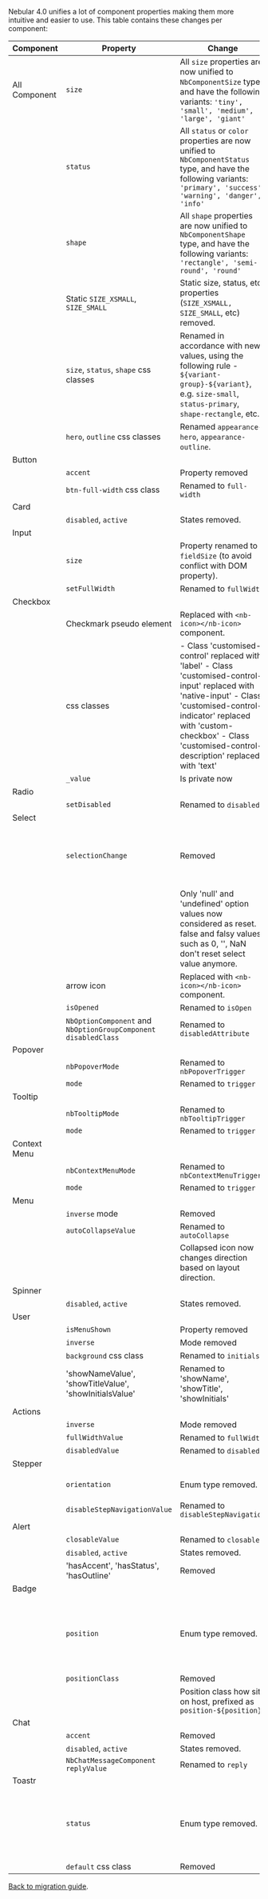 Nebular 4.0 unifies a lot of component properties making them more intuitive and easier to use.
This table contains these changes per component:


| Component     | Property                                                         | Change                                                                                                                                                                                                                                                  | Replacement                                                                                                                                                                                                                                                                                   |   |
|---------------|------------------------------------------------------------------|---------------------------------------------------------------------------------------------------------------------------------------------------------------------------------------------------------------------------------------------------------|-----------------------------------------------------------------------------------------------------------------------------------------------------------------------------------------------------------------------------------------------------------------------------------------------|---|
| All Component | `size`                                                           | All `size` properties are now unified to `NbComponentSize` type, and have the following variants: `'tiny', 'small', 'medium', 'large', 'giant'`                                                                                                    |                                                                                                                                                                                                                                                                                               |   |
|               | `status`                                                         | All `status` or `color` properties are now unified to `NbComponentStatus` type, and have the following variants: `'primary', 'success', 'warning', 'danger', 'info'`                                                                                |                                                                                                                                                                                                                                                                                               |   |
|               | `shape`                                                          | All `shape` properties are now unified to `NbComponentShape` type, and have the following variants: `'rectangle', 'semi-round', 'round'`                                                                                                              |                                                                                                                                                                                                                                                                                               |   |
|               | Static `SIZE_XSMALL`, `SIZE_SMALL`                               | Static size, status, etc properties (`SIZE_XSMALL, SIZE_SMALL`, etc) removed.                                                                                                                                                                           | Use string values from `NbComponentSize`, `NbComponentStatus`, `NbComopnentShape`                                                                                                                                                                                                             |   |
|               | `size`, `status`, `shape` css classes                            | Renamed in accordance with new values, using the following rule - `${variant-group}-${variant}`, e.g. `size-small`, `status-primary`, `shape-rectangle`, etc.                                                                                           |                                                                                                                                                                                                                                                                                               |   |
|               | `hero`, `outline` css classes                                    | Renamed `appearance-hero`, `appearance-outline`.                                                                                                                                                                                                        |                                                                                                                                                                                                                                                                                               |   |
| Button        |                                                                  |                                                                                                                                                                                                                                                         |                                                                                                                                                                                                                                                                                               |   |
|               | `accent`                                                         | Property removed                                                                                                                                                                                                                                        |                                                                                                                                                                                                                                                                                               |   |
|               | `btn-full-width` css class                                       | Renamed to `full-width`                                                                                                                                                                                                                                 |                                                                                                                                                                                                                                                                                               |   |
| Card          |                                                                  |                                                                                                                                                                                                                                                         |                                                                                                                                                                                                                                                                                               |   |
|               | `disabled`, `active`                                             | States removed.                                                                                                                                                                                                                                         |                                                                                                                                                                                                                                                                                               |   |
| Input         |                                                                  |                                                                                                                                                                                                                                                         |                                                                                                                                                                                                                                                                                               |   |
|               | `size`                                                           | Property renamed to `fieldSize` (to avoid conflict with DOM property).                                                                                                                                                                                  |                                                                                                                                                                                                                                                                                               |   |
|               | `setFullWidth`                                                   | Renamed to `fullWidth`                                                                                                                                                                                                                                  |                                                                                                                                                                                                                                                                                               |   |
| Checkbox      |                                                                  |                                                                                                                                                                                                                                                         |                                                                                                                                                                                                                                                                                               |   |
|               | Checkmark pseudo element                                         | Replaced with `<nb-icon></nb-icon>` component.                                                                                                                                                                                                          |                                                                                                                                                                                                                                                                                               |   |
|               | css classes                                                      | - Class 'customised-control' replaced with 'label' - Class 'customised-control-input' replaced with 'native-input' - Class 'customised-control-indicator' replaced with 'custom-checkbox' - Class 'customised-control-description' replaced with 'text' |                                                                                                                                                                                                                                                                                               |   |
|               | `_value`                                                         | Is private now                                                                                                                                                                                                                                          | Use `value` instead                                                                                                                                                                                                                                                                           |   |
| Radio         |                                                                  |                                                                                                                                                                                                                                                         |                                                                                                                                                                                                                                                                                               |   |
|               | `setDisabled`                                                    | Renamed to `disabled`                                                                                                                                                                                                                                   |                                                                                                                                                                                                                                                                                               |   |
| Select        |                                                                  |                                                                                                                                                                                                                                                         |                                                                                                                                                                                                                                                                                               |   |
|               | `selectionChange`                                                | Removed                                                                                                                                                                                                                                                 | Use `nb-select` (selected) binding to track selection change and `nb-option` `(click)` to track option click.                                                                                                                                                                                 |   |
|               |                                                                  | Only 'null' and 'undefined' option values now considered as reset. false and falsy values such as 0, '', NaN don't reset select value anymore.                                                                                                          |                                                                                                                                                                                                                                                                                               |   |
|               | arrow icon                                                       | Replaced with `<nb-icon></nb-icon>` component.                                                                                                                                                                                                          |                                                                                                                                                                                                                                                                                               |   |
|               | `isOpened`                                                       | Renamed to `isOpen`                                                                                                                                                                                                                                     |                                                                                                                                                                                                                                                                                               |   |
|               | `NbOptionComponent` and `NbOptionGroupComponent` `disabledClass` | Renamed to `disabledAttribute`                                                                                                                                                                                                                          |                                                                                                                                                                                                                                                                                               |   |
| Popover       |                                                                  |                                                                                                                                                                                                                                                         |                                                                                                                                                                                                                                                                                               |   |
|               | `nbPopoverMode`                                                  | Renamed to `nbPopoverTrigger`                                                                                                                                                                                                                           |                                                                                                                                                                                                                                                                                               |   |
|               | `mode`                                                           | Renamed to `trigger`                                                                                                                                                                                                                                    |                                                                                                                                                                                                                                                                                               |   |
| Tooltip       |                                                                  |                                                                                                                                                                                                                                                         |                                                                                                                                                                                                                                                                                               |   |
|               | `nbTooltipMode`                                                  | Renamed to `nbTooltipTrigger`                                                                                                                                                                                                                           |                                                                                                                                                                                                                                                                                               |   |
|               | `mode`                                                           | Renamed to `trigger`                                                                                                                                                                                                                                    |                                                                                                                                                                                                                                                                                               |   |
| Context Menu  |                                                                  |                                                                                                                                                                                                                                                         |                                                                                                                                                                                                                                                                                               |   |
|               | `nbContextMenuMode`                                              | Renamed to `nbContextMenuTrigger`                                                                                                                                                                                                                       |                                                                                                                                                                                                                                                                                               |   |
|               | `mode`                                                           | Renamed to `trigger`                                                                                                                                                                                                                                    |                                                                                                                                                                                                                                                                                               |   |
| Menu          |                                                                  |                                                                                                                                                                                                                                                         |                                                                                                                                                                                                                                                                                               |   |
|               | `inverse` mode                                                   | Removed                                                                                                                                                                                                                                                 |                                                                                                                                                                                                                                                                                               |   |
|               | `autoCollapseValue`                                              | Renamed to `autoCollapse`                                                                                                                                                                                                                               |                                                                                                                                                                                                                                                                                               |   |
|               |                                                                  | Collapsed icon now changes direction based on layout direction.                                                                                                                                                                                         |                                                                                                                                                                                                                                                                                               |   |
| Spinner       |                                                                  |                                                                                                                                                                                                                                                         |                                                                                                                                                                                                                                                                                               |   |
|               | `disabled`, `active`                                             | States removed.                                                                                                                                                                                                                                         |                                                                                                                                                                                                                                                                                               |   |
| User          |                                                                  |                                                                                                                                                                                                                                                         |                                                                                                                                                                                                                                                                                               |   |
|               | `isMenuShown`                                                    | Property removed                                                                                                                                                                                                                                        |                                                                                                                                                                                                                                                                                               |   |
|               | `inverse`                                                        | Mode removed                                                                                                                                                                                                                                            |                                                                                                                                                                                                                                                                                               |   |
|               | `background` css class                                           | Renamed to `initials`                                                                                                                                                                                                                                   |                                                                                                                                                                                                                                                                                               |   |
|               | 'showNameValue', 'showTitleValue', 'showInitialsValue'           | Renamed to 'showName', 'showTitle', 'showInitials'                                                                                                                                                                                                      |                                                                                                                                                                                                                                                                                               |   |
| Actions       |                                                                  |                                                                                                                                                                                                                                                         |                                                                                                                                                                                                                                                                                               |   |
|               | `inverse`                                                        | Mode removed                                                                                                                                                                                                                                            |                                                                                                                                                                                                                                                                                               |   |
|               | `fullWidthValue`                                                 | Renamed to `fullWidth`                                                                                                                                                                                                                                  |                                                                                                                                                                                                                                                                                               |   |
|               | `disabledValue`                                                  | Renamed to `disabled`                                                                                                                                                                                                                                   |                                                                                                                                                                                                                                                                                               |   |
| Stepper       |                                                                  |                                                                                                                                                                                                                                                         |                                                                                                                                                                                                                                                                                               |   |
|               | `orientation`                                                    | Enum type removed.                                                                                                                                                                                                                                      | Is now of type `'vertical', 'horizontal'`                                                                                                                                                                                                                        |   |
|               | `disableStepNavigationValue`                                     | Renamed to `disableStepNavigation`                                                                                                                                                                                                                      |                                                                                                                                                                                                                                                                                               |   |
| Alert         |                                                                  |                                                                                                                                                                                                                                                         |                                                                                                                                                                                                                                                                                               |   |
|               | `closableValue`                                                  | Renamed to `closable`                                                                                                                                                                                                                                   |                                                                                                                                                                                                                                                                                               |   |
|               | `disabled`, `active`                                             | States removed.                                                                                                                                                                                                                                         |                                                                                                                                                                                                                                                                                               |   |
|               | 'hasAccent', 'hasStatus', 'hasOutline'                           | Removed                                                                                                                                                                                                                                                 |                                                                                                                                                                                                                                                                                               |   |
| Badge         |                                                                  |                                                                                                                                                                                                                                                         |                                                                                                                                                                                                                                                                                               |   |
|               | `position`                                                       | Enum type removed.                                                                                                                                                                                                                                      | Is now of type `'top left', 'top right', 'bottom left', 'bottom right'; 'top start', 'top end', 'bottom start', 'bottom end';` |   |
|               | `positionClass`                                                  | Removed                                                                                                                                                                                                                                                 |                                                                                                                                                                                                                                                                                               |   |
|               |                                                                  | Position class how sits on host, prefixed as `position-${position}`                                                                                                                                                                                     |                                                                                                                                                                                                                                                                                               |   |
| Chat          |                                                                  |                                                                                                                                                                                                                                                         |                                                                                                                                                                                                                                                                                               |   |
|               | `accent`                                                         | Removed                                                                                                                                                                                                                                                 |                                                                                                                                                                                                                                                                                               |   |
|               | `disabled`, `active`                                             | States removed.                                                                                                                                                                                                                                         |                                                                                                                                                                                                                                                                                               |   |
|               | `NbChatMessageComponent` `replyValue`                            | Renamed to `reply`                                                                                                                                                                                                                                      |                                                                                                                                                                                                                                                                                               |   |
| Toastr        |                                                                  |                                                                                                                                                                                                                                                         |                                                                                                                                                                                                                                                                                               |   |
|               | `status`                                                         | Enum type removed.                                                                                                                                                                                                                                      | Is not of type `NbComponentStatus` type, and have the following variants: `'primary', 'success', 'warning', 'danger', 'info'`                                                                                                                                                             |   |
|               | `default` css class                                              | Removed                                                                                                                                                                                                                                                 |                                                                                                                                                                                                                                                                                               |   |


[Back to migration guide](https://akveo.github.io/nebular/docs/migration/350400-migration).
